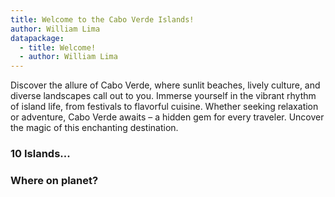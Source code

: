 ```yaml
---
title: Welcome to the Cabo Verde Islands!
author: William Lima
datapackage:
  - title: Welcome!
  - author: William Lima
---
```


Discover the allure of Cabo Verde, where sunlit beaches, lively culture, and diverse landscapes call out to you. Immerse yourself in the vibrant rhythm of island life, from festivals to flavorful cuisine. Whether seeking relaxation or adventure, Cabo Verde awaits – a hidden gem for every traveler. Uncover the magic of this enchanting destination.

### 10 Islands...

### Where on planet?
